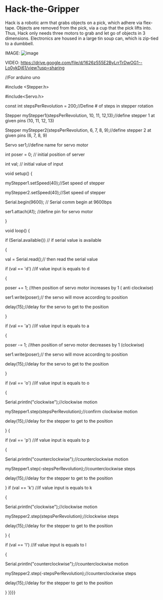 # Hack-the-Gripper
Hack is a robotic arm that grabs objects on a pick, which adhere via flex-tape. Objects are removed from the pick, via a cup that the pick lifts into. Thus, Hack only needs three motors to grab and let go of objects in 3 dimensions.
Electronics are housed in a large tin soup can, which is zip-tied to a dumbbell.

IMAGE:
![image](https://user-images.githubusercontent.com/59476460/123066007-aedec400-d3dd-11eb-9e09-9de2384cea55.png)

VIDEO:
https://drive.google.com/file/d/1626z555E2ByLrrTrDwOG1--Lo0ykDj61/view?usp=sharing

//For arduino uno

#include <Stepper.h>

#include<Servo.h>

const int stepsPerRevolution = 200;//Define # of steps in stepper rotation

Stepper myStepper1(stepsPerRevolution, 10, 11, 12,13);//define stepper 1 at given pins (10, 11, 12, 13)

Stepper myStepper2(stepsPerRevolution, 6, 7, 8, 9);//define stepper 2 at given pins (6, 7, 8, 9)

Servo ser1;//define name for servo motor

int poser = 0; // initial position of server

int val; // initial value of input

void setup() {

myStepper1.setSpeed(40);//Set speed of stepper

myStepper2.setSpeed(40);//Set speed of stepper

Serial.begin(9600); // Serial comm begin at 9600bps

ser1.attach(A1); //define pin for servo motor

}

void loop() {

if (Serial.available()) // if serial value is available

{

val = Serial.read();// then read the serial value

if (val == 'd') //if value input is equals to d

{

poser += 1; //then position of servo motor increases by 1 ( anti clockwise)

ser1.write(poser);// the servo will move according to position

delay(15);//delay for the servo to get to the position

}

if (val == 'a') //if value input is equals to a

{

poser -= 1; //then position of servo motor decreases by 1 (clockwise)

ser1.write(poser);// the servo will move according to position

delay(15);//delay for the servo to get to the position

}

if (val == 'o') //if value input is equals to o

{

Serial.println("clockwise");//clockwise motion

myStepper1.step(stepsPerRevolution);//confirm clockwise motion

delay(15);//delay for the stepper to get to the position

}
{

if (val == 'p') //if value input is equals to p

{

Serial.println("counterclockwise");//counterclockwise motion

myStepper1.step(-stepsPerRevolution);//counterclockwise steps

delay(15);//delay for the stepper to get to the position

}
if (val == 'k') //if value input is equals to k

{

Serial.println("clockwise");//clockwise motion

myStepper2.step(stepsPerRevolution);//clockwise steps

delay(15);//delay for the stepper to get to the position

}
{

if (val == 'l') //if value input is equals to l

{

Serial.println("counterclockwise");//counterclockwise motion

myStepper2.step(-stepsPerRevolution);//counterclockwise steps

delay(15);//delay for the stepper to get to the position

}
}}}}
